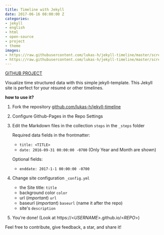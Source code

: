 ```yaml
---
title: Timeline with Jekyll
date: 2017-06-16 08:00:00 Z
categories:
- jekyll
- english
- html
- open-source
- project
- theme
images:
- https://raw.githubusercontent.com/lukas-h/jekyll-timeline/master/screenshot.png
- https://raw.githubusercontent.com/lukas-h/jekyll-timeline/master/screenshot2.png
---
```


[GITHUB PROJECT](https://github.com/lukas-h/jekyll-timeline)

Visualize time structured data with this simple jekyll-template.
This Jekyll site is perfect for your résumé or other timelines.

**how to use it?**
1. Fork the repository [github.com/lukas-h/jekyll-timeline](https://github.com/lukas-h/jekyll-timeline)
2. Configure Github-Pages in the Repo Settings
3. Edit the Markdown files in the collection `steps` in the `_steps` folder  
    
    Required data fields in the frontmatter:
    
    - `title: <TITLE>`
    - `date: 2016-09-31 00:00:00 -0700` (Only Year and Month are shown)

    Optional fields:

    - `enddate: 2017-1-1 00:00:00 -0700`
4. Change site configuration `_config.yml`

    - the Site title: `title`
    - background color `color`
    - url (*important*) `url`
    - baseurl (*important*) `baseurl` (name it after the repo)
    - site's `description`
5. You're done! (Look at https://<*USERNAME*>.github.io/<*REPO*>)

Feel free to contribute, give feedback, a star, and share it!